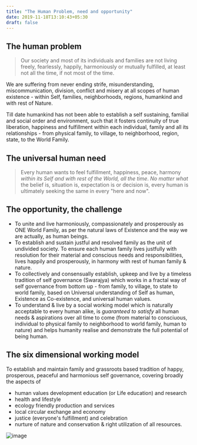 ```yaml
---
title: "The Human Problem, need and opportunity"
date: 2019-11-18T13:10:43+05:30
draft: false
---
```

## The human problem

> Our society and most of its individuals and families are not living freely, fearlessly, happily, harmoniously or mutually fulfilled, at least not all the time, if not most of the time. 

We are suffering from never ending strife, misunderstanding, miscommunication, division, conflict and misery at all scopes of human existence - within Self, families, neighborhoods, regions, humankind and with rest of Nature. 

Till date humankind has not been able to establish a self sustaining, familial and social order and environment, such that it fosters continuity of true liberation, happiness and fulfillment within each individual, family and all its relationships - from physical family, to village, to neighborhood, region, state, to the World Family.


## The universal human need

> Every human wants to feel fulfillment, happiness, peace, harmony _within its Self and with rest of the World, all the time_. _No matter what_ the belief is, situation is, expectation is or decision is, every human is ultimately seeking the same in every "here and now".

## The opportunity, the challenge

* To unite and live harmoniously, compassionately and prosperously as ONE World Family, as per the natural laws of Existence and the way we are actually, as human beings.
*  To establish and sustain justful and resolved family as the unit of undivided society. To ensure each human family lives justfully with resolution for their material and conscious needs and responsibilities, lives happily and prosperously, in harmony with rest of human family & nature.
* To collectively and consensually establish, upkeep and live by a timeless tradition of self governance (Swarajya) which works in a fractal way of self governance from bottom up - from family, to village, to state to world family, based on Universal understanding of Self as human, Existence as Co-existence, and universal human values. 
* To understand & live by a social working model which is naturally acceptable to every human alike, is _guaranteed to satisfy_ all human needs & aspirations over all time to come (from material to consciuous, individual to physical family to neighborhood to world family, human to nature) and helps humanity realise and demonstrate the full potential of being human.

## The six dimensional working model

To establish and maintain family and grassroots based tradition of happy, prosperous, peaceful and harmonious self governance, covering broadly the aspects of 
* human values development education (or Life education) and research
* health and lifestyle
* ecology friendly production and services
* local circular exchange and economy
* justice (everyone's fulfillment) and celebration
* nurture of nature and conservation & right utilization of all resources.

![image](/images/infographicLifemaker.png)